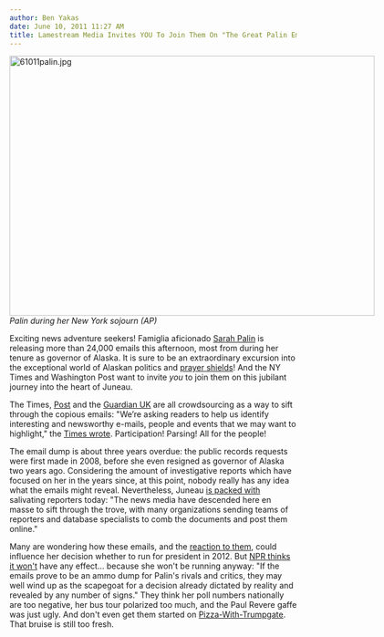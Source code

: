 ```yaml
---
author: Ben Yakas
date: June 10, 2011 11:27 AM
title: Lamestream Media Invites YOU To Join Them On "The Great Palin Email Dump Of 2011"
---
```


<p><span class="mt-enclosure mt-enclosure-image" style="display: inline;"> </span></p><div class="image-none" style=" width:640px; "> <img alt="61011palin.jpg" src="https://web.archive.org/web/20110612053146im_/http://gothamist.com/attachments/byakas/61011palin.jpg" width="640" height="456"> <br> <i>Palin during her New York sojourn (AP)</i></div> <p></p>

<p>Exciting news adventure seekers! Famiglia aficionado <a href="https://web.archive.org/web/20110612053146/http://gothamist.com/tags/sarahpalin">Sarah Palin</a> is releasing more than 24,000 emails this afternoon, most from during her tenure as governor of Alaska. It is sure to be an extraordinary excursion into the exceptional world of Alaskan politics and <a href="https://web.archive.org/web/20110612053146/http://gothamist.com/2011/05/20/sarah_palin_protected_by_a_prayer_s.php">prayer shields</a>! And the NY Times and Washington Post want to invite <em>you</em> to join them on this jubilant journey into the heart of Juneau.</p>

<p>The Times, <a href="https://web.archive.org/web/20110612053146/http://www.washingtonpost.com/blogs/the-fix/post/help-analyze-the-palin-emails/2011/06/08/AGZAaHNH_blog.html">Post</a> and the <a href="https://web.archive.org/web/20110612053146/http://www.guardian.co.uk/world/blog/2011/jun/10/sarah-palin-emails-released">Guardian UK</a> are all crowdsourcing as a way to sift through the copious emails: &quot;We&#x2019;re asking readers to help us identify interesting and newsworthy e-mails, people and events that we may want to highlight,&quot; the <a href="https://web.archive.org/web/20110612053146/http://thecaucus.blogs.nytimes.com/2011/06/09/help-us-investigate-the-sarah-palin-e-mail-records/?partner=rss&amp;emc=rss">Times wrote</a>. Participation! Parsing! All for the people! </p>

<p>The email dump is about three years overdue: the public records requests were first made in 2008, before she even resigned as governor of Alaska two years ago.  Considering the amount of investigative reports which have focused on her in the years since, at this point, nobody really has any idea what the emails might reveal. Nevertheless, Juneau <a href="https://web.archive.org/web/20110612053146/http://www.nytimes.com/2011/06/10/us/10palin.html?_r=1&amp;ref=politics">is packed with</a> salivating reporters today: &quot;The news media have descended here en masse to sift through the trove, with many organizations sending teams of reporters and database specialists to comb the documents and post them online.&quot;</p>

<p>Many are wondering how these emails, and the <a href="https://web.archive.org/web/20110612053146/http://www.americanthinker.com/blog/2011/06/wapo_and_the_times_call_for_online_activists_to_help_smear_palin.html">reaction to them</a>, could influence her decision whether to run for president in 2012. But <a href="https://web.archive.org/web/20110612053146/http://www.npr.org/blogs/itsallpolitics/2011/06/10/137101464/sarahs-choice-email-dump-will-add-to-doubt-that-she-will-run">NPR thinks it won&apos;t</a> have any effect... because she won&apos;t be running anyway: &quot;If the emails prove to be an ammo dump for Palin&apos;s rivals and critics, they may well wind up as the scapegoat for a decision already dictated by reality and revealed by any number of signs.&quot; They think her poll numbers nationally are too negative, her bus tour polarized too much, and the Paul Revere gaffe was just ugly. And don&apos;t even get them started on <a href="https://web.archive.org/web/20110612053146/http://gothamist.com/2011/05/31/sarah_palin_donald_trump_eat_at_fam.php#photo-1">Pizza-With-Trumpgate</a>. That bruise is still too fresh.</p>